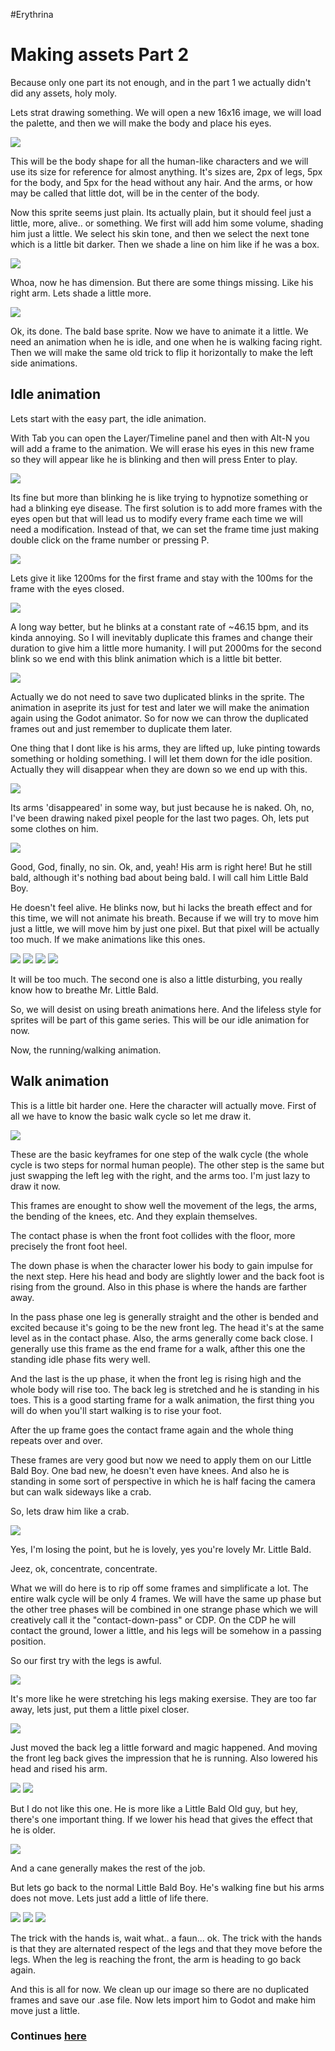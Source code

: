 #Erythrina
# Making assets Part 2

Because only one part its not enough, and in the part 1 we actually didn't did any assets, holy moly. 

Lets strat drawing something. We will open a new 16x16 image, we will load the palette, and then we will make the body and place his eyes.

![](img/2/sprite01.png)

This will be the body shape for all the human-like characters and we will use its size for reference for almost anything. It's sizes are, 2px of legs, 5px for the body, and 5px for the head without any hair. And the arms, or how may be called that little dot, will be in the center of the body.

Now this sprite seems just plain. Its actually plain, but it should feel just a little, more, alive.. or something. We first will add him some volume, shading him just a little. We select his skin tone, and then we select the next tone which is a little bit darker. Then we shade a line on him like if he was a box.

![](img/2/sprite02.png)

Whoa, now he has dimension. But there are some things missing. Like his right arm. Lets shade a little more.

![](img/2/sprite03.png)

Ok, its done. The bald base sprite. Now we have to animate it a little. We need an animation when he is idle, and one when he is walking facing right. Then we will make the same old trick to flip it horizontally to make the left side animations.

## Idle animation

Lets start with the easy part, the idle animation.

With Tab you can open the Layer/Timeline panel and then with Alt-N you will add a frame to the animation. We will erase his eyes in this new frame so they will appear like he is blinking and then will press Enter to play.

![](img/2/spritegif01.gif)

Its fine but more than blinking he is like trying to hypnotize something or had a blinking eye disease. The first solution is to add more frames with the eyes open but that will lead us to modify every frame each time we will need a modification. Instead of that, we can set the frame time just making double click on the frame number or pressing P. 

![](img/2/sprite04.png)

Lets give it like 1200ms for the first frame and stay with the 100ms for the frame with the eyes closed. 

![](img/2/spritegif02.gif)

A long way better, but he blinks at a constant rate of ~46.15 bpm, and its kinda annoying. So I will inevitably duplicate this frames and change their duration to give him a little more humanity. I will put 2000ms for the second blink so we end with this blink animation which is a little bit better.

![](img/2/spritegif03.gif)

Actually we do not need to save two duplicated blinks in the sprite. The animation in aseprite its just for test and later we will make the animation again using the Godot animator. So for now we can throw the duplicated frames out and just remember to duplicate them later.

One thing that I dont like is his arms, they are lifted up, luke pinting towards something or holding something. I will let them down for the idle position. Actually they will disappear when they are down so we end up with this.

![](img/2/spritegif04.gif)

Its arms 'disappeared' in some way, but just because he is naked. Oh, no, I've been drawing naked pixel people for the last two pages. Oh, lets put some clothes on him. 

![](img/2/spritegif05.gif)

Good, God, finally, no sin. Ok, and, yeah! His arm is right here! But he still bald, although it's nothing bad about being bald. I will call him Little Bald Boy. 

He doesn't feel alive. He blinks now, but hi lacks the breath effect and for this time, we will not animate his breath. Because if we will try to move him just a little, we will move him by just one pixel. But that pixel will be actually too much. If we make animations like this ones.

![](img/2/spritegif06.gif)   ![](img/2/spritegif07.gif)    ![](img/2/spritegif08.gif)  ![](img/2/spritegif09.gif) 

It will be too much. The second one is also a little disturbing, you really know how to breathe Mr. Little Bald. 

So, we will desist on using breath animations here. And the lifeless style for sprites will be part of this game series. This will be our idle animation for now.

Now, the running/walking animation.

## Walk animation

This is a little bit harder one. Here the character will actually move. First of all we have to know the basic walk cycle so let me draw it.

![](img/2/sprite05.png)

These are the basic keyframes for one step of the walk cycle (the whole cycle is two steps for normal human people). The other step is the same but just swapping the left leg with the right, and the arms too. I'm just lazy to draw it now.

This frames are enought to show well the movement of the legs, the arms, the bending of the knees, etc. And they explain themselves. 

The contact phase is when the front foot collides with the floor, more precisely the front foot heel. 

The down phase is when the character lower his body to gain impulse for the next step. Here his head and body are slightly lower and the back foot is rising from the ground. Also in this phase is where the hands are farther away.

In the pass phase one leg is generally straight and the other is bended and excited because it's going to be the new front leg. The head it's at the same level as in the contact phase. Also, the arms generally come back close. I generally use this frame as the end frame for a walk, afther this one the standing idle phase fits wery well.

And the last is the up phase, it when the front leg is rising high and the whole body will rise too. The back leg is stretched and he is standing in his toes. This is a good starting frame for a walk animation, the first thing you will do when you'll start walking is to rise your foot.

After the up frame goes the contact frame again and the whole thing repeats over and over.

These frames are very good but now we need to apply them on our Little Bald Boy. One bad new, he doesn't even have knees. And also he is standing in some sort of perspective in which he is half facing the camera but can walk sideways like a crab. 

So, lets draw him like a crab.

![](img/2/spritegif11.gif)

Yes, I'm losing the point, but he is lovely, yes you're lovely Mr. Little Bald. 

Jeez, ok, concentrate, concentrate. 

What we will do here is to rip off some frames and simplificate a lot. The entire walk cycle will be only 4 frames. We will have the same up phase but the other tree phases will be combined in one strange phase which we will creatively call it the "contact-down-pass" or CDP. On the CDP he will contact the ground, lower a little, and his legs will be somehow in a passing position.

So our first try with the legs is awful.


![](img/2/spritegif12.gif)

It's more like he were stretching his legs making exersise. They are too far away, lets just, put them a little pixel closer.


![](img/2/spritegif13.gif)

Just moved the back leg a little forward and magic happened. And moving the front leg back gives the impression that he is running. Also lowered his head and rised his arm. 

![](img/2/spritegif14.gif) ![](img/2/spritegif15.gif)

But I do not like this one. He is more like a Little Bald Old guy, but hey, there's one important thing. If we lower his head that gives the effect that he is older.
 
![](img/2/spritegif16.gif)

And a cane generally makes the rest of the job.

But lets go back to the normal Little Bald Boy. He's walking fine but his arms does not move. Lets just add a little of life there.

![](img/2/spritegif17.gif) ![](img/2/spritegif18.gif) ![](img/2/spritegif19.gif)

The trick with the hands is, wait what.. a faun... ok. The trick with the hands is that they are alternated respect of the legs and that they move before the legs. When the leg is reaching the front, the arm is heading to go back again.

And this is all for now. We clean up our image so there are no duplicated frames and save our .ase file. Now lets import him to Godot and make him move just a little.

### Continues [here](03_our_character_in_godot.md)
